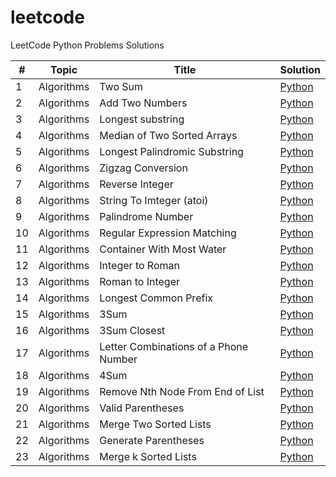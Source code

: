 # leetcode
LeetCode Python Problems Solutions

| #  | Topic | Title                                 | Solution                                                                      |
|----|-------|---------------------------------------|-------------------------------------------------------------------------------|
| 1  | Algorithms | Two Sum                               | [Python](./algorithms/0001_two_sum.py)                                        | 
| 2  | Algorithms | Add Two Numbers                       | [Python](./algorithms/0002_add_two_numbers.py)                                |
| 3  | Algorithms | Longest substring                     | [Python](./algorithms/0003_longest_substring_without_repeating_characters.py) |
| 4  | Algorithms | Median of Two Sorted Arrays           | [Python](./algorithms/0004_median_of_two_sorted_arrays.py)                    |
| 5  | Algorithms | Longest Palindromic Substring         | [Python](./algorithms/0005_longest_palindromic_substring.py)                  |
| 6  | Algorithms | Zigzag Conversion                     | [Python](./algorithms/0006_zigzag_conversion.py)                              |
| 7  | Algorithms | Reverse Integer                       | [Python](./algorithms/0007_reverse_integer.py)                                |
| 8  | Algorithms | String To Imteger (atoi)              | [Python](./algorithms/0008_string_to_integer_atoi.py)                         |
| 9  | Algorithms | Palindrome Number                     | [Python](./algorithms/0009_palindrome_number.py)                              |
| 10 | Algorithms | Regular Expression Matching           | [Python](./algorithms/0010_regular_expression_matching.py)                    |
| 11 | Algorithms | Container With Most Water             | [Python](./algorithms/0011_container_with_most_water.py)                      |
| 12 | Algorithms | Integer to Roman                      | [Python](./algorithms/0012_integer_to_romain.py)                              |
| 13 | Algorithms | Roman to Integer                      | [Python](./algorithms/0013_romain_to_integer.py)                              |
| 14 | Algorithms | Longest Common Prefix                 | [Python](./algorithms/0014_longest_common_prefix.py)                          |
| 15 | Algorithms | 3Sum                                  | [Python](./algorithms/0015_3sum.py)                                           |
| 16 | Algorithms | 3Sum Closest                          | [Python](./algorithms/0016_3sum_closest.py)                                   |
| 17 | Algorithms | Letter Combinations of a Phone Number | [Python](./algorithms/0017_letter_combinations_of_a_phone_number.py)          |
| 18 | Algorithms | 4Sum                                  | [Python](./algorithms/0018_4sum.py)                                           |
| 19 | Algorithms | Remove Nth Node From End of List      | [Python](./algorithms/0019_remove_nth_node_from_end_of_list.py)               |
| 20 | Algorithms | Valid Parentheses                     | [Python](./algorithms/0020_valid_parentheses.py)                              |
| 21 | Algorithms | Merge Two Sorted Lists                | [Python](./algorithms/0021_merge_two_sorted_lists.py)                         |
| 22 | Algorithms | Generate Parentheses                  | [Python](./algorithms/0022_generate_parentheses.py)                           |
| 23 | Algorithms | Merge k Sorted Lists                  | [Python](./algorithms/0023_merge_k_sorted_lists.py)                           |